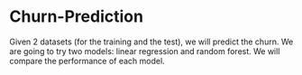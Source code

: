 # Churn-Prediction
Given 2 datasets (for the training and the test), we will predict the churn.
We are going to try two models: linear regression and random forest.
We will compare the performance of each model.
